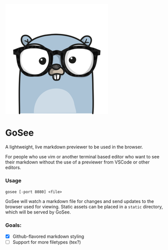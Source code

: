 ![](./gosee.png)

# GoSee

A lightweight, live markdown previewer to be used in the browser.

For people who use vim or another terminal based editor who want to see their markdown without the use of a previewer from VSCode or other editors.

### Usage

`gosee [-port 8080] <file>`

GoSee will watch a markdown file for changes and send updates to the browser used for viewing. Static assets can be placed in a `static` directory, which will be served by GoSee.

### Goals:
- [x] Github-flavored markdown styling
- [ ] Support for more filetypes (tex?)
